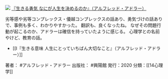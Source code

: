 [![](https://gyazo.com/ed364d8f2b9317b985f77db63b39253a.image)](https://amzn.to/3vC2AQ8)
[『生きる勇気 なにが人生を決めるのか』（アルフレッド・アドラー）](https://amzn.to/3vC2AQ8)

劣等感や劣等コンプレックス・優越コンプレックスの話あり、勇気づけの話ありで、事例も多く、わかりやすかった。
翻訳も、良くなったね。
なぜその問題行動が起こるのか、アドラーは確信を持っていたように感じる。
心理学との名前やけど、教育の話。

- [[I『生きる意味 人生にとっていちばん大切なこと』（アルフレッド・アドラー）]]

著者： #アルフレッド・アドラー
出版社： #興陽館
発行：2020
分類：[[14心理学]]